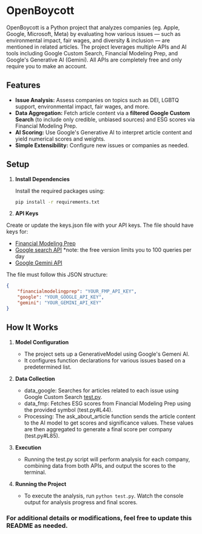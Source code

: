 # OpenBoycott

OpenBoycott is a Python project that analyzes companies (eg. Apple, Google, Microsoft, Meta) by evaluating how various issues — such as environmental impact, fair wages, and diversity & inclusion — are mentioned in related articles. The project leverages multiple APIs and AI tools including Google Custom Search, Financial Modeling Prep, and Google's Generative AI (Gemini). All APIs are completely free and only require you to make an account.

## Features

- **Issue Analysis:** Assess companies on topics such as DEI, LGBTQ support, environmental impact, fair wages, and more.
- **Data Aggregation:** Fetch article content via a **filtered Google Custom Search** (to include only credible, unbiased sources) and ESG scores via Financial Modeling Prep.
- **AI Scoring:** Use Google's Generative AI to interpret article content and yield numerical scores and weights.
- **Simple Extensibility:** Configure new issues or companies as needed.

## Setup

1. **Install Dependencies**

   Install the required packages using:
   
   ```sh
   pip install -r requirements.txt
   ```
2. **API Keys**

Create or update the keys.json file with your API keys. The file should have keys for:

- [Financial Modeling Prep](https://site.financialmodelingprep.com/developer/docs/company-esg-risk-ratings-api)
- [Google search API](https://developers.google.com/custom-search/v1/overview) *note: the free version limits you to 100 queries per day
- [Google Gemini API](https://aistudio.google.com/prompts)

The file must follow this JSON structure:
```json
{
    "financialmodelingprep": "YOUR_FMP_API_KEY",
    "google": "YOUR_GOOGLE_API_KEY",
    "gemini": "YOUR_GEMINI_API_KEY"
}
```
## How It Works
1. **Model Configuration**
    - The project sets up a GenerativeModel using Google's Gemeni AI. 
    - It configures function declarations for various issues based on a predetermined list.

2. **Data Collection**
    - data_google: Searches for articles related to each issue using Google Custom Search [test.py](test.py).
    - data_fmp: Fetches ESG scores from Financial Modeling Prep using the provided symbol (test.py#L44).
    - Processing:
    The ask_about_article function sends the article content to the AI model to get scores and significance values. These values are then aggregated to generate a final score per company (test.py#L85).

3. **Execution**
    - Running the test.py script will perform analysis for each company, combining data from both APIs, and output the scores to the terminal.

4. **Running the Project**
    - To execute the analysis, run `python test.py`.
    Watch the console output for analysis progress and final scores.

### For additional details or modifications, feel free to update this README as needed.